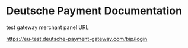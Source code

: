 # Deutsche Payment Documentation


test gateway merchant panel URL 

https://eu-test.deutsche-payment-gateway.com/bip/login

